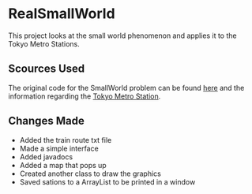 # RealSmallWorld
This project looks at the small world phenomenon and applies it to the Tokyo Metro Stations. 

## Scources Used
The original code for the SmallWorld problem can be found [here](http://introcs.cs.princeton.edu/java/code/) and the information
regarding the [Tokyo Metro Station](http://www.tokyometro.jp/en/subwaymap/pdf/routemap_en.pdf).

## Changes Made
- Added the train route txt file
- Made a simple interface
- Added javadocs
- Added a map that pops up
- Created another class to draw the graphics
- Saved sations to a ArrayList to be printed in a window
